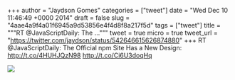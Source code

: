 
+++
author = "Jaydson Gomes"
categories = ["tweet"]
date = "Wed Dec 10 11:46:49 +0000 2014"
draft = false
slug = "4aae4a9f4a01f6945a9d53856e4f4d8f8a217f5d"
tags = ["tweet"]
title = """RT @JavaScriptDaily: The ..."""
tweet = true
micro = true
tweet_url = "https://twitter.com/jaydson/status/542646615626874880"
+++
RT @JavaScriptDaily: The Official npm Site Has a New Design: http://t.co/4HUHJQzN98 http://t.co/Ci6U3doqHq

![](/images/tweet-media/542646615626874880-B4fcw5QIIAA_kZp.png)